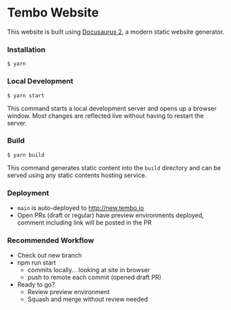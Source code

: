 # Tembo Website

This website is built using [Docusaurus 2](https://docusaurus.io/), a modern static website generator.

### Installation

```
$ yarn
```

### Local Development

```
$ yarn start
```

This command starts a local development server and opens up a browser window. Most changes are reflected live without having to restart the server.


### Build

```
$ yarn build
```

This command generates static content into the `build` directory and can be served using any static contents hosting service.


### Deployment

- `main` is auto-deployed to http://new.tembo.io
- Open PRs (draft or regular) have preview environments deployed, comment including link will be posted in the PR


### Recommended Workflow

* Check out new branch
* npm run start
  * commits locally... looking at site in browser
  * push to remote each commit (opened draft PR)
* Ready to go?
  * Review preview environment
  * Squash and merge without review needed

